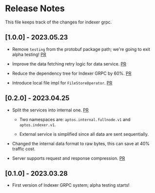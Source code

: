 # Release Notes

This file keeps track of the changes for indexer grpc.


## [1.0.0] - 2023.05.23

* Remove `testing` from the protobuf package path; we're going to exit alpha testing! [PR](https://github.com/libra2org/libra2-core/pull/8277)

* Improve the data fetching retry logic for data service. [PR](https://github.com/libra2org/libra2-core/pull/8169)

* Reduce the dependency tree for Indexer GRPC by 60%. [PR](https://github.com/libra2org/libra2-core/pull/8139)

* Introduce local file impl for `FileStoreOperator`. [PR](https://github.com/libra2org/libra2-core/pull/8117)

## [0.2.0] - 2023.04.25

* Split the services into internal one. [PR](https://github.com/libra2org/libra2-core/pull/7632)

  * Two namespaces are: `aptos.internal.fullnode.v1` and `aptos.indexer.v1`. 

  * External service is simplified since all data are sent sequentially.

* Changed the internal data format to raw bytes, this can save at 40% traffic cost. 

* Server supports request and response compression. [PR](https://github.com/libra2org/libra2-core/pull/7907)


## [0.1.0] - 2023.03.28

* First version of Indexer GRPC system; alpha testing starts! 
